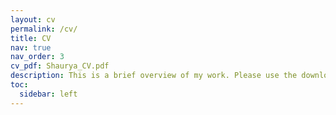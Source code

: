```yaml
---
layout: cv
permalink: /cv/
title: CV
nav: true
nav_order: 3
cv_pdf: Shaurya_CV.pdf
description: This is a brief overview of my work. Please use the download button for most accurate and up-to-date information about me and my work.  
toc:
  sidebar: left
---
```

